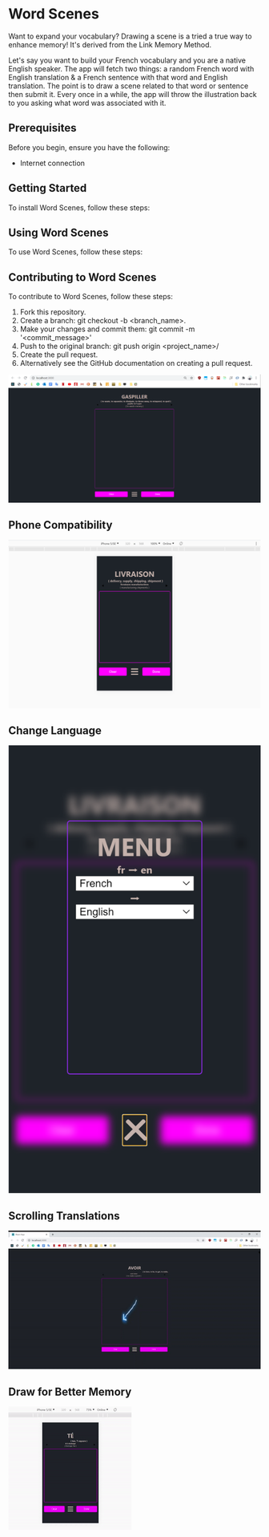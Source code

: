 # Word Scenes
Want to expand your vocabulary? Drawing a scene is a tried a true way to enhance memory! It's derived from the Link Memory Method.

Let's say you want to build your French vocabulary and you are a native English speaker. The app will fetch two things: a random French word with English translation & a French sentence with that word and English translation. The point is to draw a scene related to that word or sentence then submit it. Every once in a while, the app will throw the illustration back to you asking what word was associated with it.

## Prerequisites
Before you begin, ensure you have the following:
* Internet connection

## Getting Started
To install Word Scenes, follow these steps:
<!-- Windows: FOR DOWNLOAD TO LOCAL 
1. <npm install> 

After following these steps run "yarn start"-->

## Using Word Scenes
To use Word Scenes, follow these steps:

## Contributing to Word Scenes
To contribute to Word Scenes, follow these steps:
1. Fork this repository.
2. Create a branch: git checkout -b <branch_name>.
3. Make your changes and commit them: git commit -m '<commit_message>'
4. Push to the original branch: git push origin <project_name>/<location>
5. Create the pull request.
6. Alternatively see the GitHub documentation on creating a pull request.

![til](./assets/gaspiller.png)

## Phone Compatibility

![til](assets/Livraison.png)

## Change Language

![til](./assets/Menu.png)

## Scrolling Translations

![til](./assets/AVOIRezgif.com-video-to-gif.gif)

## Draw for Better Memory

![til](./assets/ezgif.com-crop.gif)

